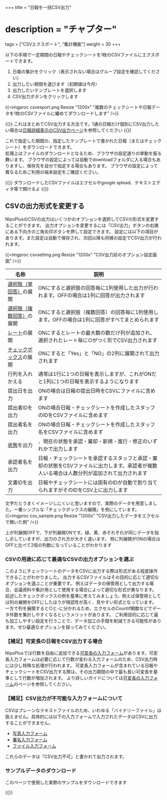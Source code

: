 +++
title = "日報を一括CSV出力"
# description = "チャプター"
tags = ["CSVエクスポート", "集計機能"]
weight = 30
+++

以下の手順で一定期間の日報やチェックシートを1枚のCSVファイルにエクスポートできます。

1. 日報の集計をクリック（表示されない場合はグループ設定を確認してください）
1. 出力したい期間を選びます（初期値は今月）
1. 出力したいテンプレートを選択します
1. CSV出力ボタンをクリックします

{{<imgproc csvexport.png Resize "1200x" "複数のチェックシートや日報データを1枚のCSVファイルに纏めてダウンロードします" />}}

{{<alice pos="right" icon="ok">}}
これはまとめてCSV出力する方法です。1通の日報だけ個別にCSV出力したい場合は[日報詳細表示のCSV出力ページ](/report/read/csv/)を参照してください
{{</alice>}}

これで指定した期間の、指定したテンプレートで書かれた日報（またはチェックシート）をダウンロードできます。  
処理上はファイルのダウンロードとなるため、ブラウザの設定通りの挙動を振る舞います。
ブラウザの設定によっては自動でdownloadフォルダに入る場合もありますし、保存先を自分で指定する場合もあります。
ブラウザの設定によって異なるためご利用の端末設定をご確認ください。

{{<alice pos="right" icon="ok">}}
ダウンロードしたCSVファイルはエクセルやgoogle splead、テキストエディタ等で開けるよ
{{</alice>}}

## CSVの出力形式を変更する

NipoPlusのCSVの出力はいくつかのオプションを選択してCSVの形式を変更することができます。
出力オプションを変更するには「CSV出力」ボタンの右隣にある下向きの三角矢印ボタンを押して設定できます。
設定には以下の項目があります。また設定は自動で保存され、次回以降も同様の設定でCSV出力が行われます。

{{<imgproc csvsetting.png Resize "1200x" "CSV出力前のオプション設定画面" />}}

|名称|説明|
|---|---|
|[選択肢（単回答）](/org/groupsetting/template/select/)の展開|ONにすると選択肢の回答毎に1列使用した出力が行われます。OFFの場合は1列に回答が出力されます|
|[選択肢（複数回答）](/org/groupsetting/template/select/)の展開|ONにすると選択肢（複数回答）の回答毎に1列使用します。OFFの場合は1列に回答がすべてまとめられます|
|[レート](/org/groupsetting/template/rate/)の展開|ONにするとレートの最大数の数だけ列が追加され、選択されたレート毎に○がつく形でCSV出力されます|
|[チェックボックス](/org/groupsetting/template/checkbox/)の展開|ONにすると「Yes」と「NO」の2列に展開されて出力されます|
|行列を入れかえる|通常は1行に1つの日報を表示しますが、これがONだと1列に1つの日報を表示するようになります|
|提出日を出力|ONの場合は日報の提出日時をCSVにファイルに含めます|
|提出者IDを出力|ONの場合日報・チェックシートを作成したスタッフのIDをCSVファイルに含めます|
|提出者名を出力|ONの場合日報・チェックシートを作成したスタッフ名をCSVファイルに含めます|
|[状態](/report/read/state/)を出力|、現在の状態を承認・棄却・新規・進行・修正のいずれかで出力します|
|承認者名を出力|日報・チェックシートを承認するスタッフと承認・棄却の状態をCSVファイルに出力します。承認者が複数人いる場合は人数分列が追加されて出力されます|
|文書IDを出力|日報やチェックシートには固有のIDが自動で割り当てられますがそのIDをCSV上に出力します|

文字だとうまくイメージしにくいと思いますので、実際のデータを用意しました。一番シンプルな「チェックボックスの展開」を例にしています。
{{<imgproc csv_sample.png Resize "1200x" "CSV出力したデータをエクセルで開いた例" />}}

上が列展開OFFで、下が列展開ONです。緑、黄、赤それぞれが同じデータを指し示していますが、出力のされ方が大きく違います。
特に列展開がONの場合はOFFと比べて2倍の列数になっていることがわかります

### CSVの用途に応じて最適なCSVの出力オプションを選ぶ

このようにチェックシートのデータをCSVに出力する際は形式がある程度操作できることがわかりました。
出力するCSVファイルはその目的に応じて適切なオプションを選ぶことが重要です。
例えばデータの保管用として出力する場合、会議資料や集計用として使用する場合によって適切な形式が異なります。
前述したチェックボックスの例を基準に考えてみましょう。例えば保管用としては列の展開をOFFにしたほうが視認性が高く、見やすい形式となっています。
一方で列を展開すると○と-に分かれるため、エクセルのCountif関数などでデータ件数を集計しやすくなるというメリットがあります。
ご利用目的に応じて最も加工しやすい設定を行うことで、データ加工の手間を削減できる可能性があります。ぜひ最適なオプションを探ってみてください。

### 【補足】可変長の日報をCSV出力する場合

NipoPlusでは行数を自由に追加できる[可変長の入力フォーム](/org/groupsetting/template/array/)があります。可変長入力フォームは必要に応じて行数が変わる入力フォームのため、CSV出力時には少し特殊な処理が行われます。
可変長入力フォームが含まれている日報やチェックシートをCSV出力する際は、その出力期間の中で最も長い可変長を基準として行数が増加されます。
より詳しいガイドについては[可変長の入力フォーム](/org/groupsetting/template/array/)のページを参照してください。

### 【補足】CSV出力が不可能な入力フォームについて

CSVはプレーンなテキストファイルのため、いわゆる「バイナリーファイル」は扱えません。具体的には以下の入力フォームで入力されたデータはCSVに出力することができません。

- [写真入力フォーム](/org/groupsetting/template/picture/)
- [署名入力フォーム](/org/groupsetting/template/sign/)
- [ファイル入力フォーム](/org/groupsetting/template/file/)

これらのデータは「CSV出力不可」と書かれて出力されます。

### サンプルデータのダウンロード

このページで使用した実際のサンプルをダウンロードできます

{{<attachments style="orange" />}}
